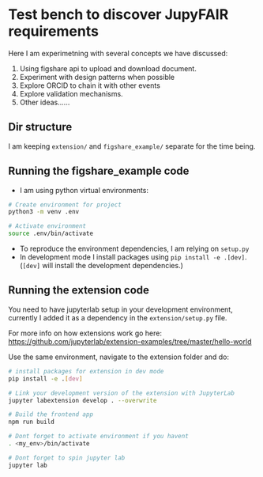 # Test bench to discover JupyFAIR requirements
Here I am experimetning with several concepts we have discussed:
1. Using figshare api to upload and download document.
2. Experiment with design patterns when possible
3. Explore ORCID to chain it with other events
4. Explore validation mechanisms.
5. Other ideas......

## Dir structure
I am keeping `extension/` and `figshare_example/` separate for the time being.

## Running the figshare_example code
- I am using python virtual environments:
```sh
# Create environment for project
python3 -m venv .env

# Activate environment
source .env/bin/activate
```
- To reproduce the environment dependencies, I am relying on `setup.py`
- In development mode I install packages using `pip install -e .[dev]`. 
(`[dev]` will install the development dependencies.)

## Running the extension code
You need to have jupyterlab setup in your development environment, currently I added it as a dependency in the `extension/setup.py` file.

For more info on how extensions work go here: https://github.com/jupyterlab/extension-examples/tree/master/hello-world

Use the same environment, navigate to the extension folder and do: 

```sh
# install packages for extension in dev mode
pip install -e .[dev]

# Link your development version of the extension with JupyterLab
jupyter labextension develop . --overwrite

# Build the frontend app
npm run build

# Dont forget to activate environment if you havent
. <my_env>/bin/activate

# Dont forget to spin jupyter lab
jupyter lab
```

